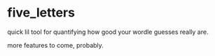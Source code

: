 # five_letters
 
quick lil tool for quantifying how good your wordle guesses really are.

more features to come, probably.
